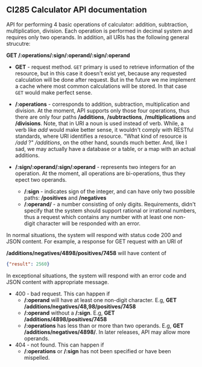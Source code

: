 
## CI285 Calculator API documentation

API for performing 4 basic operations of calculator: addition, subtraction, multiplication, division. Each operation is performed 
in decimal system and requires only two operands. In addition, all URIs has the following general strucutre:

**GET /:operations/:sign/:operand/:sign/:operand**

- **GET** - request method. `GET` primary is used to retrieve information of the resource, but in this case it doesn't exist yet, because any requested calculation will be done after request. But in the future we me implement a cache where most common calculations will be stored. In that case `GET` would make perfect sense.

- **/:operations** - corresponds to addition, subtraction, multiplication and division. At the moment, API supports only those four operations, thus there are only four paths **/additions**, **/subtractions**, **/multiplications** and **/divisions**. Note, that in URI a noun is used instead of verb. While, a verb like _add_ would make better sense, it wouldn't comply with RESTful standards, where URI identifies a resource. "What kind of resource is _/add_ ?" _/additions_, on the other hand, sounds much better. And, like I sad, we may actually have a database or a table, or a map with an actual additions.

- **/:sign/:operand/:sign/:operand** - represents two integers for an operation. At the moment, all operations are bi-operations, thus they epect two operands. 
  - **/:sign** - indicates sign of the integer, and can have only two possible paths: **/positives** and **/negatives**
  - **/:operand/** - a number consisting of only digits. Requirements, didn't specify that the system should support rational or irrational numbers, thus a request which contains any number with at least one non-digit character will be responded with an error. 

In normal situations, the system will respond with status code 200 and JSON content. For example, 
a response for GET request with an URI of

**/additions/negatives/4898/positives/7458** will have content of

  ```json
  {"result": 2560}
  ```
In exceptional situations, the system will respond with an error code and JSON content with appropriate message.

- 400 - bad request. This can happen if 
  - **/:operand** will have at least one non-digit character. E.g, **GET /additions/negatives/48,98/positives/7458** 
  - **/:operand** without a **/:sign**. E.g, **GET /additions/4898/positives/7458** 
  - **/:operations** has less than or more than two operands. E.g, **GET /additions/negatives/4898/**. In later releases, API may allow more operands.
- 404 - not found. This can happen if 
  - **/:operations** or **/:sign** has not been specified or have been mispelled. 
  
